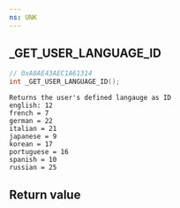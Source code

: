 ```yaml
---
ns: UNK
---
```

## _GET_USER_LANGUAGE_ID

```c
// 0xA8AE43AEC1A61314
int _GET_USER_LANGUAGE_ID();
```

```
Returns the user's defined langauge as ID   
english: 12  
french = 7  
german = 22  
italian = 21  
japanese = 9  
korean = 17  
portuguese = 16  
spanish = 10  
russian = 25  
```

## Return value
